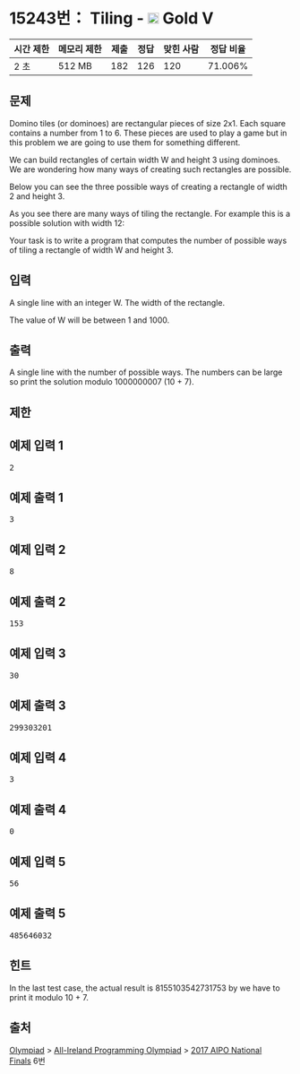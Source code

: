 # 15243번： Tiling - <img src="https://static.solved.ac/tier_small/11.svg" style="height:20px" /> Gold V



| 시간 제한 | 메모리 제한 | 제출 | 정답 | 맞힌 사람 | 정답 비율 |
| --- | --- | --- | --- | --- | --- |
| 2 초 | 512 MB | 182 | 126 | 120 | 71.006% |
## 문제

Domino tiles (or dominoes) are rectangular pieces of size 2x1. Each square contains a number from 1 to 6. These pieces are used to play a game but in this problem we are going to use them for something different.

We can build rectangles of certain width W and height 3 using dominoes. We are wondering how many ways of creating such rectangles are possible.

Below you can see the three possible ways of creating a rectangle of width 2 and height 3.



As you see there are many ways of tiling the rectangle. For example this is a possible solution with width 12:



Your task is to write a program that computes the number of possible ways of tiling a rectangle of width W and height 3.

## 입력

A single line with an integer W. The width of the rectangle.

The value of W will be between 1 and 1000.

## 출력

A single line with the number of possible ways. The numbers can be large so print the solution modulo 1000000007 (10 + 7).

## 제한

## 예제 입력 1

<pre>2
</pre>
## 예제 출력 1

<pre>3
</pre>
## 예제 입력 2

<pre>8
</pre>
## 예제 출력 2

<pre>153
</pre>
## 예제 입력 3

<pre>30
</pre>
## 예제 출력 3

<pre>299303201
</pre>
## 예제 입력 4

<pre>3
</pre>
## 예제 출력 4

<pre>0
</pre>
## 예제 입력 5

<pre>56
</pre>
## 예제 출력 5

<pre>485646032
</pre>
## 힌트

In the last test case, the actual result is 8155103542731753 by we have to print it modulo 10 + 7.

## 출처

[Olympiad](/category/2) > [All-Ireland Programming Olympiad](/category/356) > [2017 AIPO National Finals](/category/detail/1805) 6번
